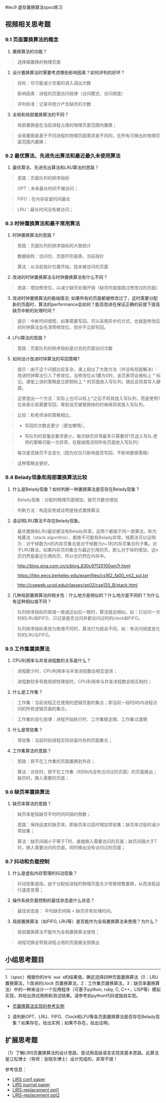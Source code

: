 #lec9 虚存置换算法spoc练习

## 视频相关思考题

### 9.1 页面置换算法的概念

1. 置换算法的功能？

 > 选择被置换的物理页面

2. 设计置换算法时需要考虑哪些影响因素？如何评判的好坏？

 > 目标：尽可能减少页面的调入调出次数

 > 影响因素：进程的页面访问规律（访问模式、访问频度）

 > 评判标准：记录并统计产生缺页的次数

3. 全局和局部置换算法的不同？

 > 局部置换是在当前进程占用的物理页面范围内置换；

 > 全局置换是基于不同进程的物理页面需求是不同的，在所有可换出的物理页面范围内置换；

### 9.2 最优算法、先进先出算法和最近最久未使用算法

1. 最优算法、先进先出算法和LRU算法的思路？

 > 思路：页面队列的排序指标

 > OPT：未来最长时间不被访问；

 > FIFO：在内存驻留时间最长

 > LRU：最长时间没有被访问；

### 9.3 时钟置换算法和最不常用算法

1. 时钟置换算法的思路？

 > 思路：页面队列的排序指标的大致统计

 > 数据结构：访问位、页面环形链表、当前指针

 > 算法：从当前指针位置开始，找未被访问的页面

2. 改进的时钟置换算法与时钟置换算法有什么不同？

 > 思路：增加修改位，以减少缺页处理开销（缺页时直接跳过修改过的页面）

3. 改进时钟置换算法的极端情况: 如果所有的页面都被修改过了，这时需要分配新的页面时，算法的performance会如何？能否改进在保证正确的前提下提高缺页中断的处理时间？

 > 提示：中断时间很短，如果需要写回，可以采用异步的方式，也就是修改后的时钟算法会先清零修改位，但并不立即写回。

4. LFU算法的思路？

 > 思路：页面队列的排序指标是过去的页面访问次数

5. 如何设计改进时钟算法的写回策略?

 > 提示：由于这个问题比较复杂，课上指出了大致方法（并没有彻底解决）：改进时钟算法引入了修改位，当修改位从1置为0时，该页表项会被标上 * 标记。课堂上讲的策略是立即把标上 * 的页面放入写队列，随后会将其写入硬盘。

 > 这里提出一个方法：实际上也可以标上*之后不将其放入写队列，而是使用1位来表示其需要写回，等到该页被替换掉的时候再将其放入写队列。

 > 比较：和老师讲的策略相比，

 > - 写回的次数会更少（更加懒惰），

 > - 写队列的容量会要求更小，每次缺页异常最多只需要将1页送入写队.老师的策略可能一次异常，在极端情况将所有页面放入写队列）

 > 每次是否缺页不会变化（因为仅仅只影响是否写回，不影响替换策略）

 > 这种策略会更好。

### 9.4 Belady现象和局部置换算法比较

1. 什么是Belady现象？如何判断一种置换算法是否存在Belady现象？

 > Belady现象：分配的物理页面增加，缺页次数也增加

 > 判断方法：构造反例或证明是栈式置换算法

2. 请证明LRU算法不存在Belady现象。

 > 最优置换和LRU最欢都没有Belady异常。这两个都属于同一类算法，称为栈算法（stack algorithm），都绝不可能有Belady异常。栈算法可以证明为：对于帧数为n的内存页集合是对于帧数为n+1的内存页集合的子集。对于LRU算法，如果内存页的集合为最近引用的页，那么对于帧的增加，这n页仍然是最近引用的页，所以也仍然在内存中。

 > http://blog.sina.com.cn/s/blog_630c97f20100wn7r.html

 > https://hkn.eecs.berkeley.edu/examfiles/cs162_fa00_mt2_sol.txt

 > http://cseweb.ucsd.edu/classes/sp02/cse120_B/stack.html

2. 几种局部置换算法的相关性：什么地方是相似的？什么地方是不同的？为什么有这种相似或不同？

 > 队列排序指标的取值一致或近似后一致时，算法就会相似。如：只访问一次时的LRU和FIFO、只记录是否访问并都访问过时的clock和FIFO。

 > 队列排序指标表现为取值不同时，算法行为就会不同。如：有访问频度变化时的LRU与FIFO。

### 9.5 工作集置换算法

1. CPU利用率与并发进程数的关系是什么？

 > 进程数少时，CPU利用率与并发进程数会相互促进；

 > 进程数较多导致局部性降低时，CPU利用率与并发进程数会相互制约；

2. 什么是工作集？

 > 工作集：当前进程正在使用的逻辑页面的集合；即当前一段时间t内进程访问的所有逻辑页面的集合。

 > 工作集的变化规律：进程开始执行时、工作集稳定期、工作集过渡期

3. 什么是常驻集？

 > 常驻集：当前时刻进程实际驻留内存的页面集合；

4. 工作集算法的思路？

 > 思路：把不在工作集的页面置换到外存；

 > 算法：访存时，把不在工作集（时间t内没有访问过的页面）的页面换出；缺页时，换入需要的页面；

### 9.6 缺页率置换算法

1. 缺页率算法的思路？

 > 缺页率是指缺页平均时间间隔的倒数；

 > 思路：保持适度的缺页率。即缺页率过高时增加常驻集；缺页率过低时减少常驻集；

 > 算法：缺页间隔小于等于T时，直接换入需要访问的页面；缺页间隔大于T时，换入需要访问的页面，同时换出没有访问过的页面；

### 9.7 抖动和负载控制

1. 什么是虚拟内存管理的抖动现象？

 > 抖动现象是指，由于分配给进程的物理页面太少导致频繁置换，从而进程运行速度变慢；

2. 操作系统负载控制的最佳状态是什么状态？

 > 最佳状态是： 平均缺页间隔 = 缺页异常处理时间。

3. 局部置换算法（如FIFO, LRU等）是否能作为全局置换算法来使用？为什么？

 > 局部置换算法不能作为全局置换算法使用；

 > 进程切换会导致进程占用的页面被全部换出

## 小组思考题目

----

1.（spoc）根据你的`学号 mod 4`的结果值，确定选择四种页面置换算法（0：LRU置换算法，1:改进的clock 页置换算法，2：工作集页置换算法，3：缺页率置换算法）中的一种来设计一个应用程序（可基于python, ruby, C, C++，LISP等）模拟实现，并给出测试用例和测试结果。请参考如python代码或独自实现。
 - [页置换算法实现的参考实例](https://github.com/chyyuu/ucore_lab/blob/master/related_info/lab3/page-replacement-policy.py)
 
2. 请判断OPT、LRU、FIFO、Clock和LFU等各页面置换算法是否存在Belady现象？如果存在，给出实例；如果不存在，给出证明。
 
## 扩展思考题
（1）了解LIRS页置换算法的设计思路，尝试用高级语言实现其基本思路。此算法是江松博士（导师：张晓东博士）设计完成的，非常不错！

参考信息：

 - [LIRS conf paper](http://www.ece.eng.wayne.edu/~sjiang/pubs/papers/jiang02_LIRS.pdf)
 - [LIRS journal paper](http://www.ece.eng.wayne.edu/~sjiang/pubs/papers/jiang05_LIRS.pdf)
 - [LIRS-replacement ppt1](http://dragonstar.ict.ac.cn/course_09/XD_Zhang/(6)-LIRS-replacement.pdf)
 - [LIRS-replacement ppt2](http://www.ece.eng.wayne.edu/~sjiang/Projects/LIRS/sig02.ppt)
